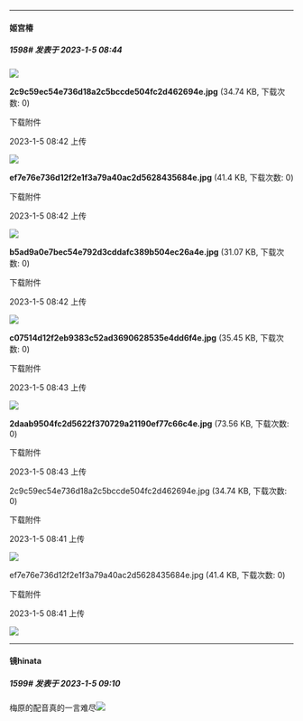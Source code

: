 

*****

####  姬宫椿  
##### 1598#       发表于 2023-1-5 08:44

<img src="https://img.saraba1st.com/forum/202301/05/084249vnnnf9w42dywz6i9.jpg" referrerpolicy="no-referrer">

<strong>2c9c59ec54e736d18a2c5bccde504fc2d462694e.jpg</strong> (34.74 KB, 下载次数: 0)

下载附件

2023-1-5 08:42 上传

<img src="https://img.saraba1st.com/forum/202301/05/084254izht0qnuzail7ii7.jpg" referrerpolicy="no-referrer">

<strong>ef7e76e736d12f2e1f3a79a40ac2d5628435684e.jpg</strong> (41.4 KB, 下载次数: 0)

下载附件

2023-1-5 08:42 上传

<img src="https://img.saraba1st.com/forum/202301/05/084259eqtvq3v47l7pr2rp.jpg" referrerpolicy="no-referrer">

<strong>b5ad9a0e7bec54e792d3cddafc389b504ec26a4e.jpg</strong> (31.07 KB, 下载次数: 0)

下载附件

2023-1-5 08:42 上传

<img src="https://img.saraba1st.com/forum/202301/05/084302z5wvvmc5acpwpqnc.jpg" referrerpolicy="no-referrer">

<strong>c07514d12f2eb9383c52ad3690628535e4dd6f4e.jpg</strong> (35.45 KB, 下载次数: 0)

下载附件

2023-1-5 08:43 上传

<img src="https://img.saraba1st.com/forum/202301/05/084306f1rxfi3134isbzir.jpg" referrerpolicy="no-referrer">

<strong>2daab9504fc2d5622f370729a21190ef77c66c4e.jpg</strong> (73.56 KB, 下载次数: 0)

下载附件

2023-1-5 08:43 上传

2c9c59ec54e736d18a2c5bccde504fc2d462694e.jpg
(34.74 KB, 下载次数: 0)

下载附件

2023-1-5 08:41 上传

<img src="https://img.saraba1st.com/forum/202301/05/084143gms9tcpjtyb99ybu.jpg" referrerpolicy="no-referrer">

ef7e76e736d12f2e1f3a79a40ac2d5628435684e.jpg
(41.4 KB, 下载次数: 0)

下载附件

2023-1-5 08:41 上传

<img src="https://img.saraba1st.com/forum/202301/05/084151hmjqusmbut5qudqz.jpg" referrerpolicy="no-referrer">



*****

####  镜hinata  
##### 1599#       发表于 2023-1-5 09:10

梅原的配音真的一言难尽<img src="https://static.saraba1st.com/image/smiley/face2017/001.png" referrerpolicy="no-referrer">

